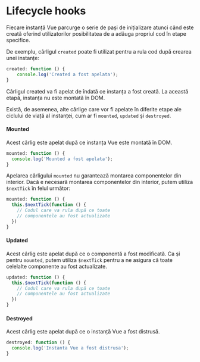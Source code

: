 # Lifecycle hooks

Fiecare instanță Vue parcurge o serie de pași de inițializare atunci când este creată oferind utilizatorilor posibilitatea de a adăuga propriul cod în etape specifice.

De exemplu, cârligul `created` poate fi utilizat pentru a rula cod după crearea unei instanțe:

```javascript
created: function () {
    console.log('Created a fost apelata');
}
```

Cârligul created va fi apelat de îndată ce instanța a fost creată. La această etapă, instanța nu este montată în DOM.

Există, de asemenea, alte cârlige care vor fi apelate în diferite etape ale ciclului de viață al instanței, cum ar fi `mounted`, `updated` și `destroyed`.

#### Mounted

Acest cârlig este apelat după ce instanța Vue este montată în DOM.

```javascript
mounted: function () {
  console.log('Mounted a fost apelata');
}
```

Apelarea cârligului `mounted` nu garantează montarea componentelor din interior. Dacă e necesară montarea componentelor din interior, putem utiliza `$nextTick` în felul următor:

```javascript
mounted: function () {
  this.$nextTick(function () {
    // Codul care va rula după ce toate
    // componentele au fost actualizate
  })
}
```

#### Updated

Acest cârlig este apelat după ce o componentă a fost modificată. Ca și pentru `mounted`, putem utiliza `$nextTick` pentru a ne asigura că toate celelalte componente au fost actualizate.

```javascript
updated: function () {
  this.$nextTick(function () {
    // Codul care va rula după ce toate
    // componentele au fost actualizate
  })
}
```

#### Destroyed

Acest cârlig este apelat după ce o instanță Vue a fost distrusă.

```javascript
destroyed: function () {
  console.log('Instanta Vue a fost distrusa');
}
```

